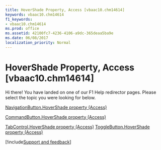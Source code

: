 ```yaml
---
title: HoverShade Property, Access [vbaac10.chm14614]
keywords: vbaac10.chm14614
f1_keywords:
- vbaac10.chm14614
ms.prod: office
ms.assetid: 42100fc7-4236-4106-a9dc-365deaa5ba9e
ms.date: 06/08/2017
localization_priority: Normal
---
```



# HoverShade Property, Access [vbaac10.chm14614]

Hi there! You have landed on one of our F1 Help redirector pages. Please select the topic you were looking for below.

[NavigationButton.HoverShade property (Access)](https://msdn.microsoft.com/library/ac2c1525-0b58-a003-5c18-0b80da574219%28Office.15%29.aspx)

[CommandButton.HoverShade property (Access)](https://msdn.microsoft.com/library/9a8b86d0-3849-9902-4dbf-c911c7fbe8e2%28Office.15%29.aspx)

[TabControl.HoverShade property (Access)](https://msdn.microsoft.com/library/7d0513ec-1e82-cc72-835c-d1c220a31965%28Office.15%29.aspx)
[ToggleButton.HoverShade property (Access)](https://msdn.microsoft.com/library/a9e98d48-95a1-64d0-77ba-f2cd8dadc4f8%28Office.15%29.aspx)

[!include[Support and feedback](~/includes/feedback-boilerplate.md)]